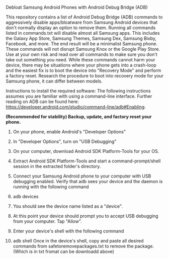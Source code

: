 Debloat Samsung Android Phones with Android Debug Bridge (ADB)

This repository contains a list of Android Debug Bridge (ADB) commands to aggressively disable apps/bloatware from Samsung Android devices that don't normally display an option to remove them.
Running all commands listed in commands.txt will disable almost all Samsung apps. This includes the Galaxy App Store, Samsung Themes, Samsung Dex, Samsung Bixby, Facebook, and more. The end result will be a minimalist Samsung phone. These commands will not disrupt Samsung Knox or the Google Play Store. Use at your own risk and read over all commands to make sure you don't take out something you need. While these commands cannot harm your device, there may be situations where your phone gets into a crash-loop and the easiest fix is to boot the device into "Recovery Mode" and perform a factory reset. Research the procedure to boot into recovery mode for your Samsung phone, it can differ between models.


Instructions to install the required software:
The following instructions assumes you are familiar with using a command-line interface. Further reading on ADB can be found here: https://developer.android.com/studio/command-line/adb#Enabling.

**(Recommended for stability) Backup, update, and factory reset your phone.**
1. On your phone, enable Android's "Developer Options"
2. In "Developer Options", turn on "USB Debugging"
3. On your computer, download Android SDK Platform-Tools for your OS.
4. Extract Android SDK Platform-Tools and start a command-prompt/shell session in the extracted folder's directory.
5. Connect your Samsung Android phone to your computer with USB debugging enabled. Verify that adb sees your device and the daemon is running with the following command
6. adb devices
7. You should see the device name listed as a "device".
8. At this point your device should prompt you to accept USB debugging from your computer. Tap "Allow".

9. Enter your device's shell with the following command
10. adb shell
Once in the device's shell, copy and paste all desired commands from safetoremovepackages.txt to remove the package.(Which is in txt fromat can be downloadd above)
